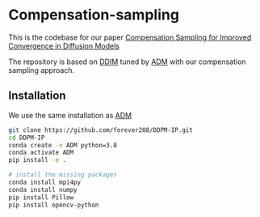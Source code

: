 # Compensation-sampling
This is the codebase for our paper [Compensation Sampling for Improved Convergence in Diffusion Models](https://arxiv.org/abs/2312.0628)

The repository is based on [DDIM](https://github.com/ermongroup/ddim) tuned by [ADM](https://github.com/openai/guided-diffusion) with our compensation sampling approach.

## Installation
We use the same installation as [ADM](https://github.com/openai/guided-diffusion)

```bash
git clone https://github.com/forever208/DDPM-IP.git
cd DDPM-IP
conda create -n ADM python=3.8
conda activate ADM
pip install -e .

# install the missing packages
conda install mpi4py
conda install numpy
pip install Pillow
pip install opencv-python

